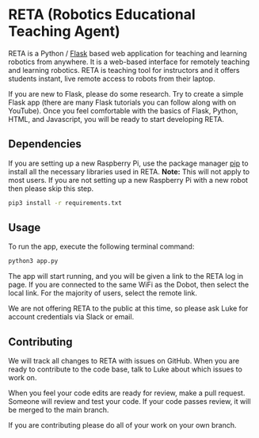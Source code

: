 # RETA (Robotics Educational Teaching Agent)

RETA is a Python / [Flask](https://flask.palletsprojects.com/en/1.1.x/) based web application for teaching and learning robotics from anywhere. It is a web-based interface for remotely teaching and learning robotics. RETA is teaching tool for instructors and it offers students instant, live remote access to robots from their laptop.

If you are new to Flask, please do some research. Try to create a simple Flask app (there are many Flask tutorials you can follow along with on YouTube). Once you feel comfortable with the basics of Flask, Python, HTML, and Javascript, you will be ready to start developing RETA.

## Dependencies

If you are setting up a new Raspberry Pi, use the package manager [pip](https://pip.pypa.io/en/stable/) to install all the necessary libraries used in RETA. **Note:** This will not apply to most users. If you are not setting up a new Raspberry Pi with a new robot then please skip this step.

```bash
pip3 install -r requirements.txt
```

## Usage

To run the app, execute the following terminal command:

```bash
python3 app.py
```
The app will start running, and you will be given a link to the RETA log in page. If you are connected to the same WiFi as the Dobot, then select the local link. For the majority of users, select the remote link.

We are not offering RETA to the public at this time, so please ask Luke for account credentials via Slack or email.

## Contributing
We will track all changes to RETA with issues on GitHub. When you are ready to contribute to the code base, talk to Luke about which issues to work on.

When you feel your code edits are ready for review, make a pull request. Someone will review and test your code. If your code passes review, it will be merged to the main branch.

If you are contributing please do all of your work on your own branch.